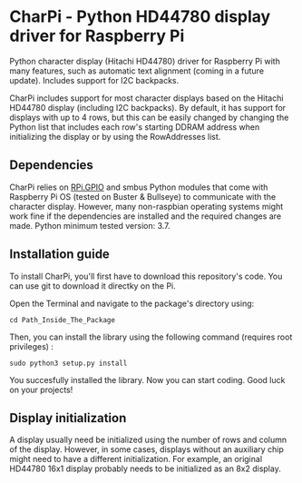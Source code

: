 # CharPi - Python HD44780 display driver for Raspberry Pi

Python character display (Hitachi HD44780) driver for Raspberry Pi with many features, such as automatic text alignment (coming in a future update). Includes support for I2C backpacks.

CharPi includes support for most character displays based on the Hitachi HD44780 display (including I2C backpacks). By default, it has support for displays with up to 4 rows, but this can be easily changed by changing the Python list that includes each row's starting DDRAM address when initializing the display or by using the RowAddresses list.


## Dependencies

CharPi relies on [RPi.GPIO](https://pypi.org/project/RPi.GPIO/) and smbus Python modules that come with Raspberry Pi OS (tested on Buster & Bullseye) to communicate with the character display. However, many non-raspbian operating systems might work fine if the dependencies are installed and the required changes are made. Python minimum tested version: 3.7.


## Installation guide

To install CharPi, you'll first have to download this repository's code. You can use git to download it directky on the Pi.

Open the Terminal and navigate to the package's directory using:
```
cd Path_Inside_The_Package
```
Then, you can install the library using the following command (requires root privileges) :
```
sudo python3 setup.py install
```
You succesfully installed the library. Now you can start coding. Good luck on your projects!

## Display initialization
A display usually need be initialized using the number of rows and column of the display.
However, in some cases, displays without an auxiliary chip might need to have a different initialization.
For example, an original HD44780 16x1 display probably needs to be initialized as an 8x2 display.

